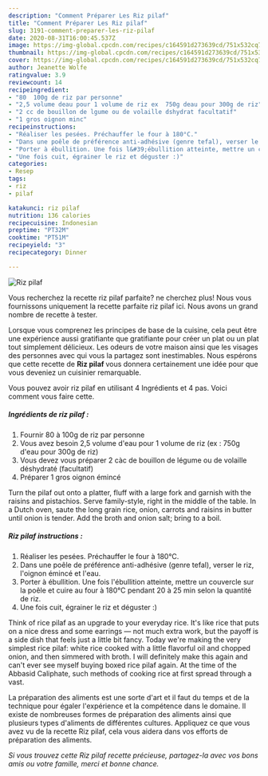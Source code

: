 ```yaml
---
description: "Comment Préparer Les Riz pilaf"
title: "Comment Préparer Les Riz pilaf"
slug: 3191-comment-preparer-les-riz-pilaf
date: 2020-08-31T16:00:45.537Z
image: https://img-global.cpcdn.com/recipes/c164591d273639cd/751x532cq70/riz-pilaf-photo-principale-de-la-recette.jpg
thumbnail: https://img-global.cpcdn.com/recipes/c164591d273639cd/751x532cq70/riz-pilaf-photo-principale-de-la-recette.jpg
cover: https://img-global.cpcdn.com/recipes/c164591d273639cd/751x532cq70/riz-pilaf-photo-principale-de-la-recette.jpg
author: Jeanette Wolfe
ratingvalue: 3.9
reviewcount: 14
recipeingredient:
- "80  100g de riz par personne"
- "2,5 volume deau pour 1 volume de riz ex  750g deau pour 300g de riz"
- "2 cc de bouillon de lgume ou de volaille dshydrat facultatif"
- "1 gros oignon minc"
recipeinstructions:
- "Réaliser les pesées. Préchauffer le four à 180°C."
- "Dans une poêle de préférence anti-adhésive (genre tefal), verser le riz, l&#39;oignon émincé et l&#39;eau."
- "Porter à ébullition. Une fois l&#39;ébullition atteinte, mettre un couvercle sur la poêle et cuire au four à 180°C pendant 20 à 25 min selon la quantité de riz."
- "Une fois cuit, égrainer le riz et déguster :)"
categories:
- Resep
tags:
- riz
- pilaf

katakunci: riz pilaf 
nutrition: 136 calories
recipecuisine: Indonesian
preptime: "PT32M"
cooktime: "PT51M"
recipeyield: "3"
recipecategory: Dinner

---
```



![Riz pilaf](https://img-global.cpcdn.com/recipes/c164591d273639cd/751x532cq70/riz-pilaf-photo-principale-de-la-recette.jpg)

Vous recherchez la recette riz pilaf parfaite? ne cherchez plus! Nous vous fournissons uniquement la recette parfaite riz pilaf ici. Nous avons un grand nombre de recette à tester.

Lorsque vous comprenez les principes de base de la cuisine, cela peut être une expérience aussi gratifiante que gratifiante pour créer un plat ou un plat tout simplement délicieux. Les odeurs de votre maison ainsi que les visages des personnes avec qui vous la partagez sont inestimables. Nous espérons que cette recette de <strong> Riz pilaf </strong> vous donnera certainement une idée pour que vous deveniez un cuisinier remarquable.

<!--inarticleads1-->

Vous pouvez avoir riz pilaf en utilisant 4 Ingrédients et 4 pas. Voici comment vous faire cette.

##### Ingrédients de riz pilaf :

1. Fournir 80 à 100g de riz par personne
1. Vous avez besoin 2,5 volume d&#39;eau pour 1 volume de riz (ex : 750g d&#39;eau pour 300g de riz)
1. Vous devez vous préparer 2 càc de bouillon de légume ou de volaille déshydraté (facultatif)
1. Préparer 1 gros oignon émincé


Turn the pilaf out onto a platter, fluff with a large fork and garnish with the raisins and pistachios. Serve family-style, right in the middle of the table. In a Dutch oven, saute the long grain rice, onion, carrots and raisins in butter until onion is tender. Add the broth and onion salt; bring to a boil. 

<!--inarticleads2-->

##### Riz pilaf instructions :

1. Réaliser les pesées. Préchauffer le four à 180°C.
1. Dans une poêle de préférence anti-adhésive (genre tefal), verser le riz, l&#39;oignon émincé et l&#39;eau.
1. Porter à ébullition. Une fois l&#39;ébullition atteinte, mettre un couvercle sur la poêle et cuire au four à 180°C pendant 20 à 25 min selon la quantité de riz.
1. Une fois cuit, égrainer le riz et déguster :)


Think of rice pilaf as an upgrade to your everyday rice. It&#39;s like rice that puts on a nice dress and some earrings — not much extra work, but the payoff is a side dish that feels just a little bit fancy. Today we&#39;re making the very simplest rice pilaf: white rice cooked with a little flavorful oil and chopped onion, and then simmered with broth. I will definitely make this again and can&#39;t ever see myself buying boxed rice pilaf again. At the time of the Abbasid Caliphate, such methods of cooking rice at first spread through a vast. 

<!--inarticleads1-->

<p>
La préparation des aliments est une sorte d'art et il faut du temps et de la technique pour égaler l'expérience et la compétence dans le domaine. Il existe de nombreuses formes de préparation des aliments ainsi que plusieurs types d'aliments de différentes cultures. Appliquez ce que vous avez vu de la recette Riz pilaf, cela vous aidera dans vos efforts de préparation des aliments.
</p>

<p>
<i>Si vous trouvez cette Riz pilaf recette précieuse, partagez-la avec vos bons amis ou votre famille, merci et bonne chance.</i>
</p>
